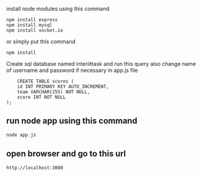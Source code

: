 


install node modules using this command
```
npm install express 
npm install mysql 
npm install socket.io
```
or simply put this command
```
npm install
```

Create sql database named interiittask and run this query also change name of username and password if necessary in app.js file
    
```
    CREATE TABLE scores (
    id INT PRIMARY KEY AUTO_INCREMENT,
    team VARCHAR(255) NOT NULL,
    score INT NOT NULL
);
```


## run node app using this command


```bash
node app.js
```

## open browser and go to this url

```bash
http://localhost:3000
```


